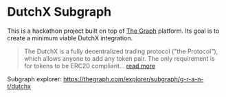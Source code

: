 # DutchX Subgraph

This is a hackathon project built on top of [The Graph](https://thegraph.com/) platform. Its goal is to create a minimum viable DutchX integration.

> The DutchX is a fully decentralized trading protocol ("the Protocol"), which allows anyone to add any token pair. The only requirement is for tokens to be ERC20 compliant... [read more](https://github.com/gnosis/dx-contracts)

Subgraph explorer: https://thegraph.com/explorer/subgraph/g-r-a-n-t/dutchx
